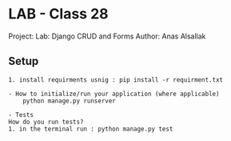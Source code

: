 # LAB - Class 28

Project: Lab: Django CRUD and Forms
Author: Anas Alsallak

## Setup

    1. install requirments usnig : pip install -r requirment.txt

    - How to initialize/run your application (where applicable)
        python manage.py runserver

    - Tests
    How do you run tests?
    1. in the terminal run : python manage.py test
